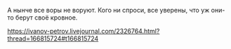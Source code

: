А нынче все воры не воруют. Кого ни спроси, все уверены, что уж они-то берут своё кровное.

https://ivanov-petrov.livejournal.com/2326764.html?thread=166815724#t166815724